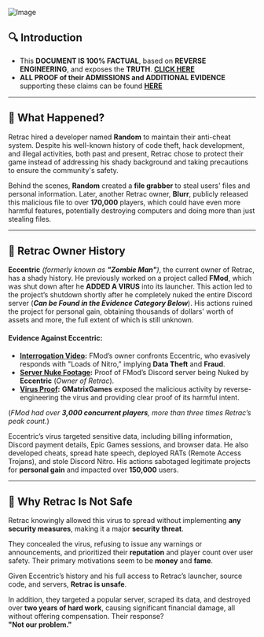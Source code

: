 ![Image](https://github.com/user-attachments/assets/b745be57-7cfb-465a-8df9-285852385e36)

## 🔍 **Introduction**
- This **DOCUMENT IS 100% FACTUAL**, based on **REVERSE ENGINEERING**, and exposes the **TRUTH**. **[CLICK HERE](https://github.com/Toxy121/Retrac-Analysis)**
- **ALL PROOF of their ADMISSIONS and ADDITIONAL EVIDENCE** supporting these claims can be found **[HERE](https://github.com/RetracFN/Retrac-Document/blob/main/Virus%20Confirmation.md)**

---

## 🤔 What Happened?
Retrac hired a developer named **Random** to maintain their anti-cheat system. Despite his well-known history of code theft, hack development, and illegal activities, both past and present, Retrac chose to protect their game instead of addressing his shady background and taking precautions to ensure the community's safety.

Behind the scenes, **Random** created a **file grabber** to steal users' files and personal information. Later, another Retrac owner, **Blurr**, publicly released this malicious file to over **170,000** players, which could have even more harmful features, potentially destroying computers and doing more than just stealing files.

---

## 📜 Retrac Owner History

**Eccentric** *(formerly known as **"Zombie Man"**)*, the current owner of Retrac, has a shady history. He previously worked on a project called **FMod**, which was shut down after he **ADDED A VIRUS** into its launcher. This action led to the project’s shutdown shortly after he completely nuked the entire Discord server (***Can be Found in the Evidence Category Below***). His actions ruined the project for personal gain, obtaining thousands of dollars' worth of assets and more, the full extent of which is still unknown.

#### Evidence Against Eccentric:
- **[Interrogation Video](https://www.youtube.com/watch?v=zHSNBqQAB4o):** FMod’s owner confronts Eccentric, who evasively responds with "Loads of Nitro," implying **Data Theft** and **Fraud**.
- **[Server Nuke Footage](https://www.youtube.com/watch?v=n_pzL4rXhzY):** Proof of FMod’s Discord server being Nuked by **Eccentric** (*Owner of Retrac*).
- **[Virus Proof](https://x.com/gmatrixgames/status/1672607940585353216):** **GMatrixGames** exposed the malicious activity by reverse-engineering the virus and providing clear proof of its harmful intent.

(*FMod had over **3,000 concurrent players**, more than three times Retrac’s peak count.*)

Eccentric’s virus targeted sensitive data, including billing information, Discord payment details, Epic Games sessions, and browser data. He also developed cheats, spread hate speech, deployed RATs (Remote Access Trojans), and stole Discord Nitro. His actions sabotaged legitimate projects for **personal gain** and impacted over **150,000** users.  

---

## 🚫 Why Retrac Is Not Safe

Retrac knowingly allowed this virus to spread without implementing **any security measures**, making it a major **security threat**.

They concealed the virus, refusing to issue any warnings or announcements, and prioritized their **reputation** and player count over user safety. Their primary motivations seem to be **money** and **fame**.

Given Eccentric’s history and his full access to Retrac’s launcher, source code, and servers, **Retrac is unsafe**.

In addition, they targeted a popular server, scraped its data, and destroyed over **two years of hard work**, causing significant financial damage, all without offering compensation. Their response?  
**"Not our problem."**
